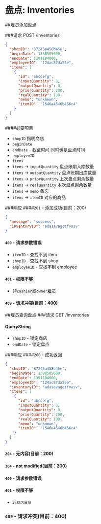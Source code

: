 盘点: Inventories
===

##雇员添加盘点

###请求 POST /inventories
```json
{
  "shopID": "87245a458b45e",
  "beginDate": 1388505600,
  "endDate": 1391184000,
  "employeeID": "124ac87da56e",
  "items": [
    {
      "id": "abcdefg",
      "inputQuantity": 0,
      "outputQuantity": 0,
      "priorQuantity": 200,
      "realQuantity": 198,
      "memo": "unknown",
      "itemID": "1546a4546b456c4"
    }
  ]
}
```
####必要项目
* `shopID` 指明商店
* `beginDate`
* `endDate` - 截至时间 同时也是盘点时间
* `employeeID`
* `items`
* `items` -> `inputQuantity` 盘点账期入库数量
* `items` -> `outputQuantity` 盘点账期出库数量
* `items` -> `priorQuantity` 上次盘点剩余数量
* `items` -> `realQuantity` 本次盘点剩余数量
* `items` -> `memo` 备忘
* `items` -> `itemID` 对应的商品

###响应
####`201` - 添加成功(目前：200)
```json
{
  "message": "success",
  "inventoryID": "adasavagqtfvasv"
}
```

#### `400` - 请求参数错误
* `itemID` - 查找不到 item
* `shopID` - 查找不到 shop
* `employeeID` - 查找不到 employee

#### `401` - 权限不够
* 非`cashier`或`owner`雇员

#### `409` - 请求冲突(目前：400)

##雇员查询盘点
###请求 GET /inventories
#### QueryString
* `shopID` - 锁定商店
* `endDate` - 锁定盘点

###响应
####`200` - 成功返回
```json
{
  "shopID": "87245a458b45e",
  "beginDate": 1388505600,
  "endDate": 1391184000,
  "employeeID": "124ac87da56e",
  "inventoryID": "adasavagqtfvasv",
  "items": [
    {
      "id": "abcdefg",
      "inputQuantity": 0,
      "outputQuantity": 0,
      "priorQuantity": 200,
      "realQuantity": 198,
      "memo": "unknown",
      "itemID": "1546a4546b456c4"
    }
  ]
}
```
#### `204` - 无内容(目前：200)
#### `304` - not modified(目前：200)
#### `400` - 请求参数错误
#### `401` - 权限不够
* 非`商店雇员`

### `409` - 请求冲突(目前：400)

